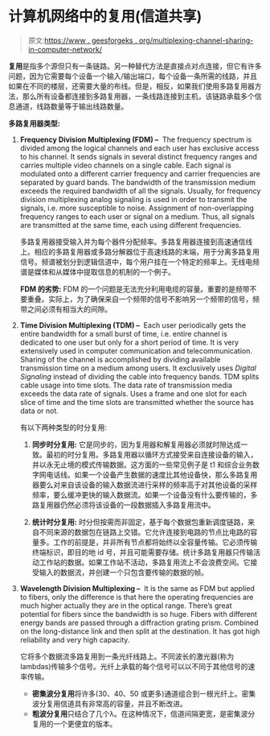 # 计算机网络中的复用(信道共享)

> 原文:[https://www . geesforgeks . org/multiplexing-channel-sharing-in-computer-network/](https://www.geeksforgeeks.org/multiplexing-channel-sharing-in-computer-network/)

**复用**是指多个源但只有一条链路。另一种替代方法是直接点对点连接，但它有许多问题，因为它需要每个设备一个输入/输出端口，每个设备一条所需的线路，并且如果在不同的楼层，还需要大量的布线。但是，相反，如果我们使用多路复用器方法，那么所有设备都连接到多路复用器，一条线路连接到主机，该链路承载多个信息通道，线路数量等于输出线路数量。

**多路复用器类型:**

1.  **Frequency Division Multiplexing (FDM) –** 
    The frequency spectrum is divided among the logical channels and each user has exclusive access to his channel. It sends signals in several distinct frequency ranges and carries multiple video channels on a single cable. Each signal is modulated onto a different carrier frequency and carrier frequencies are separated by guard bands. The bandwidth of the transmission medium exceeds the required bandwidth of all the signals. Usually, for frequency division multiplexing analog signaling is used in order to transmit the signals, i.e. more susceptible to noise. Assignment of non-overlapping frequency ranges to each user or signal on a medium. Thus, all signals are transmitted at the same time, each using different frequencies. 

    多路复用器接受输入并为每个器件分配频率。多路复用器连接到高速通信线上。相应的多路复用器或多路分解器位于高速线路的末端，用于分离多路复用信号。频谱被划分到逻辑信道中，每个用户挂在一个特定的频率上。无线电频谱是媒体和从媒体中提取信息的机制的一个例子。

    **FDM 的劣势:**
    FDM 的一个问题是无法充分利用电缆的容量。重要的是频带不要重叠。实际上，为了确保来自一个频带的信号不影响另一个频带的信号，频带之间必须有相当大的间隙。

2.  **Time Division Multiplexing (TDM) –** 
    Each user periodically gets the entire bandwidth for a small burst of time, i.e. entire channel is dedicated to one user but only for a short period of time. It is very extensively used in computer communication and telecommunication. Sharing of the channel is accomplished by dividing available transmission time on a medium among users. It exclusively uses *Digital Signaling* instead of dividing the cable into frequency bands. TDM splits cable usage into time slots. The data rate of transmission media exceeds the data rate of signals. Uses a frame and one slot for each slice of time and the time slots are transmitted whether the source has data or not. 

    有以下两种类型的时分复用:

    1.  **同步时分复用:**
        它是同步的，因为复用器和解复用器必须就时隙达成一致。最初的时分复用。多路复用器以循环方式接受来自连接设备的输入，并以永无止境的模式传输数据。这方面的一些常见例子是 t1 和综合业务数字网电话线。如果一个设备产生数据的速度比其他设备快，那么多路复用器要么对来自该设备的输入数据流进行采样的频率高于对其他设备的采样频率，要么缓冲更快的输入数据流。如果一个设备没有什么要传输的，多路复用器仍然必须将该设备的一段数据插入多路复用流中。

    2.  **统计时分复用:**
        时分但按需而非固定，基于每个数据包重新调度链路，来自不同来源的数据包在链路上交错。它允许连接到电路的节点比电路的容量多。工作的前提是，并非所有节点都将始终以全容量传输。它必须传输终端标识，即目的地 id 号，并且可能需要存储。统计多路复用器只传输活动工作站的数据。如果工作站不活动，多路复用流上不会浪费空间。它接受输入的数据流，并创建一个只包含要传输的数据的帧。

3.  **Wavelength Division Multiplexing –** 
    It is the same as FDM but applied to fibers, only the difference is that here the operating frequencies are much higher actually they are in the optical range. There’s great potential for fibers since the bandwidth is so huge. Fibers with different energy bands are passed through a diffraction grating prism. Combined on the long-distance link and then split at the destination. It has got high reliability and very high capacity. 

    它将多个数据流多路复用到一条光纤线路上。不同波长的激光器(称为 lambdas)传输多个信号。光纤上承载的每个信号可以以不同于其他信号的速率传输。

    *   **密集波分复用**将许多(30、40、50 或更多)通道组合到一根光纤上。密集波分复用信道具有非常高的容量，并且不断改进。
    *   **粗波分复用**只结合了几个λ。在这种情况下，信道间隔更宽，是密集波分复用的一个更便宜的版本。